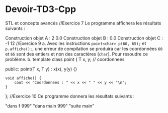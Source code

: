 # Devoir-TD3-Cpp
STL et concepts avancés
                 //Exercice 7
Le programme affichera les résultats suivants :

Construction objet A : 2 0.0
Construction objet B : 0.0
Construction objet C : -1 12
                 //Exercice 9 
a. Avec les instructions `point<char> p(60, 65);` et `p.affiche();`, une erreur de compilation se produira car les coordonnées `60` et `65` sont des entiers et non des caractères (`char`). Pour résoudre ce problème.
b.
template <class T>
class point {
    T x, y; // coordonnees

public:
    point(T x, T y) : x(x), y(y) {}

    void affiche() {
        cout << "Coordonnees : " << x << " " << y << "\n";
    }
};
                 //Exercice 10
Ce programme donnera les résultats suivants :

"dans f 999"
"dans main 999"
"suite main"


